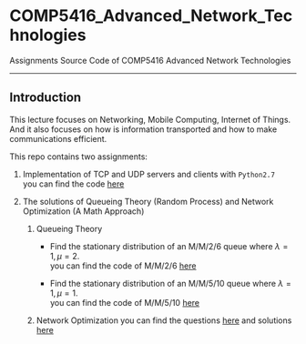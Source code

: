 # COMP5416_Advanced_Network_Technologies

Assignments Source Code of COMP5416 Advanced Network Technologies

---

## Introduction

This lecture focuses on Networking, Mobile Computing, Internet of Things. And it also focuses on how is information transported and how to make communications efficient.

This repo contains two assignments:

1. Implementation of TCP and UDP servers and clients with `Python2.7`  
    you can find the code [here](./Assignment_TCP_UDP)

2. The solutions of Queueing Theory (Random Process) and Network Optimization (A Math Approach)
    1. Queueing Theory
        * Find the stationary distribution of an M/M/2/6 queue where $\lambda = 1, \mu = 2$.   
        you can find the code of M/M/2/6 [here](./Assignment_Queueing_Optimization/MM26.py)

        * Find the stationary distribution of an M/M/5/10 queue where $\lambda = 1, \mu = 1$.  
        you can find the code of M/M/5/10 [here](./Assignment_Queueing_Optimization/MM510.py)

    2. Network Optimization
        you can find the questions [here](./Assignment_Queueing_Optimization/Assignment_Questions.pdf) and solutions [here](./Assignment_Queueing_Optimization/Assignment_Solutions.pdf)